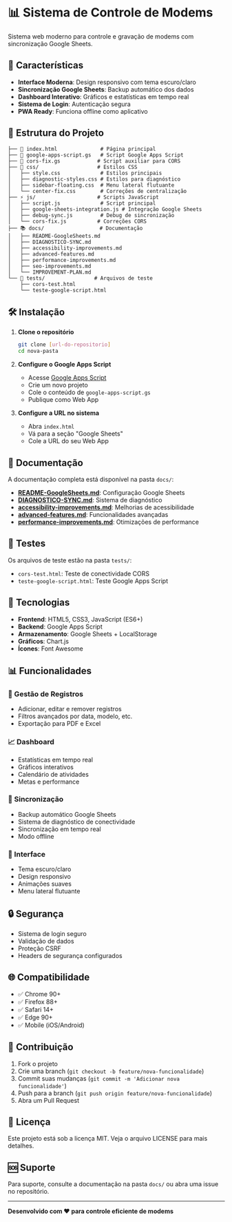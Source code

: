 # 📊 Sistema de Controle de Modems

Sistema web moderno para controle e gravação de modems com sincronização Google Sheets.

## 🚀 Características

- **Interface Moderna**: Design responsivo com tema escuro/claro
- **Sincronização Google Sheets**: Backup automático dos dados
- **Dashboard Interativo**: Gráficos e estatísticas em tempo real
- **Sistema de Login**: Autenticação segura
- **PWA Ready**: Funciona offline como aplicativo

## 📁 Estrutura do Projeto

```
├── 📄 index.html              # Página principal
├── 📄 google-apps-script.gs   # Script Google Apps Script
├── 📄 cors-fix.gs            # Script auxiliar para CORS
├── 🎨 css/                   # Estilos CSS
│   ├── style.css             # Estilos principais
│   ├── diagnostic-styles.css # Estilos para diagnóstico
│   ├── sidebar-floating.css  # Menu lateral flutuante
│   └── center-fix.css        # Correções de centralização
├── ⚡ js/                    # Scripts JavaScript
│   ├── script.js             # Script principal
│   ├── google-sheets-integration.js # Integração Google Sheets
│   ├── debug-sync.js         # Debug de sincronização
│   └── cors-fix.js          # Correções CORS
├── 📚 docs/                  # Documentação
│   ├── README-GoogleSheets.md
│   ├── DIAGNOSTICO-SYNC.md
│   ├── accessibility-improvements.md
│   ├── advanced-features.md
│   ├── performance-improvements.md
│   ├── seo-improvements.md
│   └── IMPROVEMENT-PLAN.md
└── 🧪 tests/                # Arquivos de teste
    ├── cors-test.html
    └── teste-google-script.html
```

## 🛠️ Instalação

1. **Clone o repositório**
   ```bash
   git clone [url-do-repositorio]
   cd nova-pasta
   ```

2. **Configure o Google Apps Script**
   - Acesse [Google Apps Script](https://script.google.com)
   - Crie um novo projeto
   - Cole o conteúdo de `google-apps-script.gs`
   - Publique como Web App

3. **Configure a URL no sistema**
   - Abra `index.html`
   - Vá para a seção "Google Sheets"
   - Cole a URL do seu Web App

## 📖 Documentação

A documentação completa está disponível na pasta `docs/`:

- **[README-GoogleSheets.md](docs/README-GoogleSheets.md)**: Configuração Google Sheets
- **[DIAGNOSTICO-SYNC.md](docs/DIAGNOSTICO-SYNC.md)**: Sistema de diagnóstico
- **[accessibility-improvements.md](docs/accessibility-improvements.md)**: Melhorias de acessibilidade
- **[advanced-features.md](docs/advanced-features.md)**: Funcionalidades avançadas
- **[performance-improvements.md](docs/performance-improvements.md)**: Otimizações de performance

## 🧪 Testes

Os arquivos de teste estão na pasta `tests/`:

- `cors-test.html`: Teste de conectividade CORS
- `teste-google-script.html`: Teste Google Apps Script

## 🔧 Tecnologias

- **Frontend**: HTML5, CSS3, JavaScript (ES6+)
- **Backend**: Google Apps Script
- **Armazenamento**: Google Sheets + LocalStorage
- **Gráficos**: Chart.js
- **Ícones**: Font Awesome

## 📊 Funcionalidades

### 📝 Gestão de Registros
- Adicionar, editar e remover registros
- Filtros avançados por data, modelo, etc.
- Exportação para PDF e Excel

### 📈 Dashboard
- Estatísticas em tempo real
- Gráficos interativos
- Calendário de atividades
- Metas e performance

### 🔄 Sincronização
- Backup automático Google Sheets
- Sistema de diagnóstico de conectividade
- Sincronização em tempo real
- Modo offline

### 🎨 Interface
- Tema escuro/claro
- Design responsivo
- Animações suaves
- Menu lateral flutuante

## 🔒 Segurança

- Sistema de login seguro
- Validação de dados
- Proteção CSRF
- Headers de segurança configurados

## 🌐 Compatibilidade

- ✅ Chrome 90+
- ✅ Firefox 88+
- ✅ Safari 14+
- ✅ Edge 90+
- ✅ Mobile (iOS/Android)

## 🤝 Contribuição

1. Fork o projeto
2. Crie uma branch (`git checkout -b feature/nova-funcionalidade`)
3. Commit suas mudanças (`git commit -m 'Adicionar nova funcionalidade'`)
4. Push para a branch (`git push origin feature/nova-funcionalidade`)
5. Abra um Pull Request

## 📄 Licença

Este projeto está sob a licença MIT. Veja o arquivo LICENSE para mais detalhes.

## 🆘 Suporte

Para suporte, consulte a documentação na pasta `docs/` ou abra uma issue no repositório.

---

**Desenvolvido com ❤️ para controle eficiente de modems** 